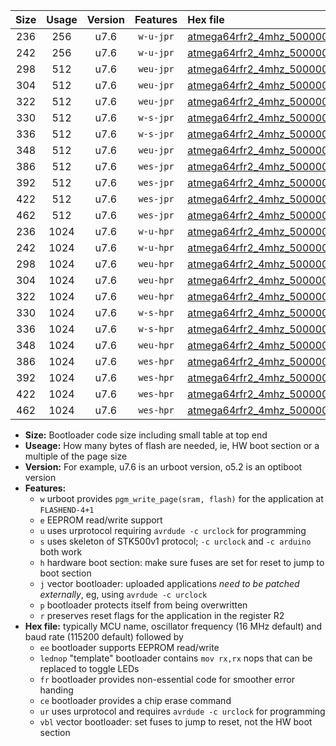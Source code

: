 |Size|Usage|Version|Features|Hex file|
|:-:|:-:|:-:|:-:|:--|
|236|256|u7.6|`w-u-jpr`|[atmega64rfr2_4mhz_500000bps_ur_vbl.hex](https://raw.githubusercontent.com/stefanrueger/urboot/main//atmega64rfr2_4mhz_500000bps_ur_vbl.hex)|
|242|256|u7.6|`w-u-jpr`|[atmega64rfr2_4mhz_500000bps_lednop_ur_vbl.hex](https://raw.githubusercontent.com/stefanrueger/urboot/main//atmega64rfr2_4mhz_500000bps_lednop_ur_vbl.hex)|
|298|512|u7.6|`weu-jpr`|[atmega64rfr2_4mhz_500000bps_ee_ur_vbl.hex](https://raw.githubusercontent.com/stefanrueger/urboot/main//atmega64rfr2_4mhz_500000bps_ee_ur_vbl.hex)|
|304|512|u7.6|`weu-jpr`|[atmega64rfr2_4mhz_500000bps_ee_lednop_ur_vbl.hex](https://raw.githubusercontent.com/stefanrueger/urboot/main//atmega64rfr2_4mhz_500000bps_ee_lednop_ur_vbl.hex)|
|322|512|u7.6|`weu-jpr`|[atmega64rfr2_4mhz_500000bps_ee_lednop_fr_ur_vbl.hex](https://raw.githubusercontent.com/stefanrueger/urboot/main//atmega64rfr2_4mhz_500000bps_ee_lednop_fr_ur_vbl.hex)|
|330|512|u7.6|`w-s-jpr`|[atmega64rfr2_4mhz_500000bps_vbl.hex](https://raw.githubusercontent.com/stefanrueger/urboot/main//atmega64rfr2_4mhz_500000bps_vbl.hex)|
|336|512|u7.6|`w-s-jpr`|[atmega64rfr2_4mhz_500000bps_lednop_vbl.hex](https://raw.githubusercontent.com/stefanrueger/urboot/main//atmega64rfr2_4mhz_500000bps_lednop_vbl.hex)|
|348|512|u7.6|`weu-jpr`|[atmega64rfr2_4mhz_500000bps_ee_lednop_fr_ce_ur_vbl.hex](https://raw.githubusercontent.com/stefanrueger/urboot/main//atmega64rfr2_4mhz_500000bps_ee_lednop_fr_ce_ur_vbl.hex)|
|386|512|u7.6|`wes-jpr`|[atmega64rfr2_4mhz_500000bps_ee_vbl.hex](https://raw.githubusercontent.com/stefanrueger/urboot/main//atmega64rfr2_4mhz_500000bps_ee_vbl.hex)|
|392|512|u7.6|`wes-jpr`|[atmega64rfr2_4mhz_500000bps_ee_lednop_vbl.hex](https://raw.githubusercontent.com/stefanrueger/urboot/main//atmega64rfr2_4mhz_500000bps_ee_lednop_vbl.hex)|
|422|512|u7.6|`wes-jpr`|[atmega64rfr2_4mhz_500000bps_ee_lednop_fr_vbl.hex](https://raw.githubusercontent.com/stefanrueger/urboot/main//atmega64rfr2_4mhz_500000bps_ee_lednop_fr_vbl.hex)|
|462|512|u7.6|`wes-jpr`|[atmega64rfr2_4mhz_500000bps_ee_lednop_fr_ce_vbl.hex](https://raw.githubusercontent.com/stefanrueger/urboot/main//atmega64rfr2_4mhz_500000bps_ee_lednop_fr_ce_vbl.hex)|
|236|1024|u7.6|`w-u-hpr`|[atmega64rfr2_4mhz_500000bps_ur.hex](https://raw.githubusercontent.com/stefanrueger/urboot/main//atmega64rfr2_4mhz_500000bps_ur.hex)|
|242|1024|u7.6|`w-u-hpr`|[atmega64rfr2_4mhz_500000bps_lednop_ur.hex](https://raw.githubusercontent.com/stefanrueger/urboot/main//atmega64rfr2_4mhz_500000bps_lednop_ur.hex)|
|298|1024|u7.6|`weu-hpr`|[atmega64rfr2_4mhz_500000bps_ee_ur.hex](https://raw.githubusercontent.com/stefanrueger/urboot/main//atmega64rfr2_4mhz_500000bps_ee_ur.hex)|
|304|1024|u7.6|`weu-hpr`|[atmega64rfr2_4mhz_500000bps_ee_lednop_ur.hex](https://raw.githubusercontent.com/stefanrueger/urboot/main//atmega64rfr2_4mhz_500000bps_ee_lednop_ur.hex)|
|322|1024|u7.6|`weu-hpr`|[atmega64rfr2_4mhz_500000bps_ee_lednop_fr_ur.hex](https://raw.githubusercontent.com/stefanrueger/urboot/main//atmega64rfr2_4mhz_500000bps_ee_lednop_fr_ur.hex)|
|330|1024|u7.6|`w-s-hpr`|[atmega64rfr2_4mhz_500000bps.hex](https://raw.githubusercontent.com/stefanrueger/urboot/main//atmega64rfr2_4mhz_500000bps.hex)|
|336|1024|u7.6|`w-s-hpr`|[atmega64rfr2_4mhz_500000bps_lednop.hex](https://raw.githubusercontent.com/stefanrueger/urboot/main//atmega64rfr2_4mhz_500000bps_lednop.hex)|
|348|1024|u7.6|`weu-hpr`|[atmega64rfr2_4mhz_500000bps_ee_lednop_fr_ce_ur.hex](https://raw.githubusercontent.com/stefanrueger/urboot/main//atmega64rfr2_4mhz_500000bps_ee_lednop_fr_ce_ur.hex)|
|386|1024|u7.6|`wes-hpr`|[atmega64rfr2_4mhz_500000bps_ee.hex](https://raw.githubusercontent.com/stefanrueger/urboot/main//atmega64rfr2_4mhz_500000bps_ee.hex)|
|392|1024|u7.6|`wes-hpr`|[atmega64rfr2_4mhz_500000bps_ee_lednop.hex](https://raw.githubusercontent.com/stefanrueger/urboot/main//atmega64rfr2_4mhz_500000bps_ee_lednop.hex)|
|422|1024|u7.6|`wes-hpr`|[atmega64rfr2_4mhz_500000bps_ee_lednop_fr.hex](https://raw.githubusercontent.com/stefanrueger/urboot/main//atmega64rfr2_4mhz_500000bps_ee_lednop_fr.hex)|
|462|1024|u7.6|`wes-hpr`|[atmega64rfr2_4mhz_500000bps_ee_lednop_fr_ce.hex](https://raw.githubusercontent.com/stefanrueger/urboot/main//atmega64rfr2_4mhz_500000bps_ee_lednop_fr_ce.hex)|

- **Size:** Bootloader code size including small table at top end
- **Useage:** How many bytes of flash are needed, ie, HW boot section or a multiple of the page size
- **Version:** For example, u7.6 is an urboot version, o5.2 is an optiboot version
- **Features:**
  + `w` urboot provides `pgm_write_page(sram, flash)` for the application at `FLASHEND-4+1`
  + `e` EEPROM read/write support
  + `u` uses urprotocol requiring `avrdude -c urclock` for programming
  + `s` uses skeleton of STK500v1 protocol; `-c urclock` and `-c arduino` both work
  + `h` hardware boot section: make sure fuses are set for reset to jump to boot section
  + `j` vector bootloader: uploaded applications *need to be patched externally*, eg, using `avrdude -c urclock`
  + `p` bootloader protects itself from being overwritten
  + `r` preserves reset flags for the application in the register R2
- **Hex file:** typically MCU name, oscillator frequency (16 MHz default) and baud rate (115200 default) followed by
  + `ee` bootloader supports EEPROM read/write
  + `lednop` "template" bootloader contains `mov rx,rx` nops that can be replaced to toggle LEDs
  + `fr` bootloader provides non-essential code for smoother error handing
  + `ce` bootloader provides a chip erase command
  + `ur` uses urprotocol and requires `avrdude -c urclock` for programming
  + `vbl` vector bootloader: set fuses to jump to reset, not the HW boot section
